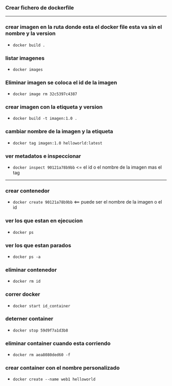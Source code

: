 ### Crear fichero de dockerfile


---

### crear imagen en la ruta donde esta el docker file esta va sin el nombre y la version
* `docker build .`

### listar imagenes

* `docker images`

### Eliminar imagen se coloca el id de la imagen

* `docker image rm 32c5397c4387`

### crear imagen con la etiqueta y version
* `docker build -t imagen:1.0 .`

### cambiar nombre de la imagen y la etiqueta
* `docker tag imagen:1.0 helloworld:latest`

### ver metadatos e inspeccionar 
* `docker inspect 90121a78b9bb` <= el id o el nombre de la imagen mas el tag

---

### crear contenedor 
* `docker create 90121a78b9bb` <== puede ser el nombre de la imagen o el id

### ver los que estan en ejecucion
* `docker ps`

### ver los que estan parados
* `docker ps -a`

### eliminar contenedor
* `docker rm id`

### correr docker
* `docker start id_container`

### deterner container

* `docker stop 59d9f7a1d3b8`

### eliminar container cuando esta corriendo
* `docker rm aea8080ded60 -f`

### crear container con el nombre personalizado
* `docker create --name web1 helloworld`
